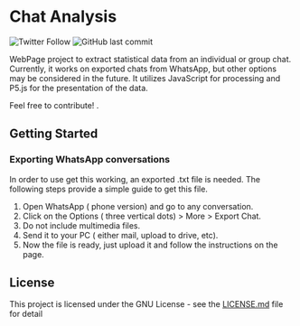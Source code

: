 # Chat Analysis
![Twitter Follow](https://img.shields.io/twitter/follow/jos_font.svg?label=Follow&style=social)
![GitHub last commit](https://img.shields.io/github/last-commit/FontyMcPython/Chat_analysis.svg)

WebPage project to extract statistical data from an individual or group chat. Currently, it works on exported chats from WhatsApp, but other options may be considered in the future. It utilizes JavaScript for processing and P5.js for the presentation of the data.

Feel free to contribute!
.
## Getting Started

### Exporting WhatsApp conversations

In order to use get this working, an exported .txt file is needed. The following steps provide a simple guide to get this file.

1. Open WhatsApp ( phone version) and go to any conversation.
2. Click on the Options ( three vertical dots) > More > Export Chat.
3. Do not include multimedia files.
4. Send it to your PC ( either mail, upload to drive, etc).
5. Now the file is ready, just upload it and follow the instructions on the page.

## License

This project is licensed under the GNU License - see the [LICENSE.md](LICENSE.md) file for detail
